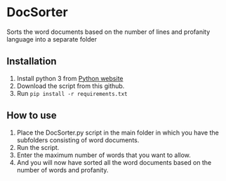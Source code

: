 # DocSorter
Sorts the word documents based on the number of lines and profanity language into a separate folder

## Installation

1. Install python 3 from [Python website](https://www.python.org/downloads/)
2. Download the script from this github.
3. Run `pip install -r requirements.txt`

## How to use

1. Place the DocSorter.py script in the main folder in which you have the subfolders consisting of word documents. 
2. Run the script.
3. Enter the maximum number of words that you want to allow.
4. And you will now have sorted all the word documents based on the number of words and profanity.
